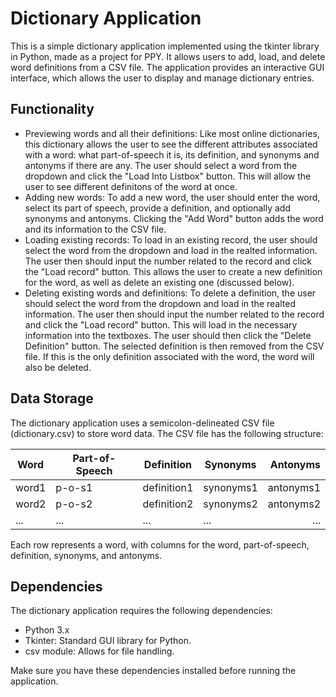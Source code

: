 # Dictionary Application
This is a simple dictionary application implemented using the tkinter library in Python, made as a project for PPY. It allows users to add, load, and delete word definitions from a CSV file. The application provides an interactive GUI interface, which allows the user to display and manage dictionary entries.

## Functionality
+ Previewing words and all their definitions: Like most online dictionaries, this dictionary allows the user to see the different attributes associated with a word: what part-of-speech it is, its definition, and synonyms and antonyms if there are any. The user should select a word from the dropdown and click the "Load Into Listbox" button. This will allow the user to see different definitons of the word at once.
+ Adding new words: To add a new word, the user should enter the word, select its part of speech, provide a definition, and optionally add synonyms and antonyms. Clicking the "Add Word" button adds the word and its information to the CSV file.
+ Loading existing records: To load in an existing record, the user should select the word from the dropdown and load in the realted information. The user then should input the number related to the record and click the "Load record" button. This allows the user to create a new definition for the word, as well as delete an existing one (discussed below).
+ Deleting existing words and definitions: To delete a definition, the user should select the word from the dropdown and load in the realted information. The user then should input the number related to the record and click the "Load record" button. This will load in the necessary information into the textboxes. The user should then click the "Delete Definition" button. The selected definition is then removed from the CSV file. If this is the only definition associated with the word, the word will also be deleted.

## Data Storage
The dictionary application uses a semicolon-delineated CSV file (dictionary.csv) to store word data. The CSV file has the following structure:

| Word | Part-of-Speech | Definition | Synonyms | Antonyms |
|-----|-----|-----|-----|-----:|
|word1|p-o-s1|definition1|synonyms1|antonyms1|
|word2|p-o-s2|definition2|synonyms2|antonyms2|
|...|...|...|...|...|

Each row represents a word, with columns for the word, part-of-speech, definition, synonyms, and antonyms.

## Dependencies
The dictionary application requires the following dependencies:
+ Python 3.x
+ Tkinter: Standard GUI library for Python.
+ csv module: Allows for file handling.

Make sure you have these dependencies installed before running the application.
